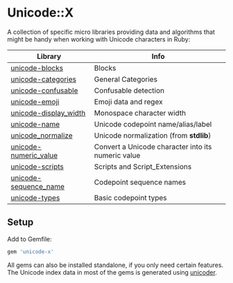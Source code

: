 # Unicode::X

A collection of specific micro libraries providing data and algorithms that might be handy when working with Unicode characters in Ruby:

Library                 | Info
------------------------|-------------------------------------------------
[unicode-blocks](https://github.com/janlelis/unicode-blocks) | Blocks
[unicode-categories](https://github.com/janlelis/unicode-categories) | General Categories
[unicode-confusable](https://github.com/janlelis/unicode-confusable) | Confusable detection
[unicode-emoji](https://github.com/janlelis/unicode-emoji) | Emoji data and regex
[unicode-display_width](https://github.com/janlelis/unicode-display_width) | Monospace character width
[unicode-name](https://github.com/janlelis/unicode-name) | Unicode codepoint name/alias/label
[unicode_normalize](https://github.com/ruby/ruby/blob/trunk/lib/unicode_normalize.rb) | Unicode normalization (from **stdlib**)
[unicode-numeric_value](https://github.com/janlelis/unicode-numeric_value) | Convert a Unicode character into its numeric value
[unicode-scripts](https://github.com/janlelis/unicode-scripts) | Scripts and Script_Extensions
[unicode-sequence_name](https://github.com/janlelis/unicode-sequence_name) | Codepoint sequence names
[unicode-types](https://github.com/janlelis/unicode-types) | Basic codepoint types

## Setup

Add to Gemfile:

```ruby
gem 'unicode-x'
```

All gems can also be installed standalone, if you only need certain features. The Unicode index data in most of the gems is generated using [unicoder](https://github.com/janlelis/unicoder).
